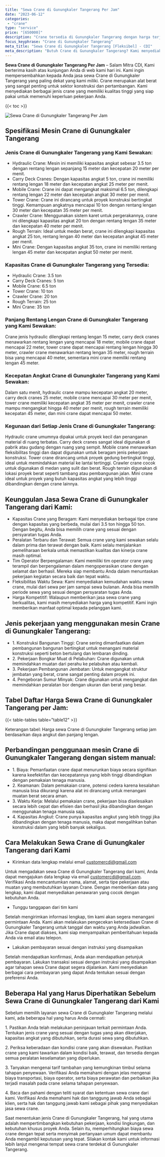 ```yaml
---
title: "Sewa Crane di Gunungkaler Tangerang Per Jam"
date: "2023-06-12"
categories:
 - "crane"
type: "service"
price: "[650000]"
description: "Crane tersedia di Gunungkaler Tangerang dengan harga terjangkau. Crane cocok untuk mendukung proyek sebagai alat bantu yang optimal. Hubungi kami untuk info lengkap."
focus_keyphrase: "Crane di Gunungkaler Tangerang"
meta_title: "Sewa Crane di Gunungkaler Tangerang [Fleksibel] - CDI"
meta_description: "Butuh Crane di Gunungkaler Tangerang? Kami menyediakan Crane berkualitas untuk pengangkatan berat. Dapatkan penawaran sekarang."
---
```


**Sewa Crane di Gunungkaler Tangerang Per Jam** – Salam Mitra CDI, Kami berterima kasih atas kunjungan Anda di web kami hari ini. Kami ingin mempersembahkan kepada Anda jasa sewa Crane di Gunungkaler Tangerang yang paling dekat yang kami miliki. Crane merupakan alat berat yang sangat penting untuk sektor konstruksi dan pertambangan. Kami menyediakan berbagai jenis crane yang memiliki kualitas tinggi yang siap pakai untuk memenuhi keperluan pekerjaan Anda.

{{< toc >}}

![Sewa Crane di Gunungkaler Tangerang Per Jam](/images/crane/crane-22.jpg)

## Spesifikasi Mesin Crane di Gunungkaler Tangerang

### Jenis Crane di Gunungkaler Tangerang yang Kami Sewakan:

*   Hydraulic Crane: Mesin ini memiliki kapasitas angkat sebesar 3.5 ton dengan rentang lengan sepanjang 15 meter dan kecepatan 20 meter per menit.
*   Carry Deck Cranes: Dengan kapasitas angkat 5 ton, crane ini memiliki rentang lengan 18 meter dan kecepatan angkat 25 meter per menit.
*   Mobile Crane: Crane ini dapat mengangkat maksimal 6.5 ton, dilengkapi rentang lengan 22 meter dan kecepatan angkat 30 meter per menit.
*   Tower Crane: Crane ini dirancang untuk proyek konstruksi bertingkat tinggi. Kemampuan angkatnya mencapai 10 ton dengan rentang lengan 30 meter dan kecepatan 35 meter per menit.
*   Crawler Crane: Menggunakan sistem karet untuk pergerakannya, crane ini dilengkapi kapasitas angkat 20 ton dengan rentang lengan 35 meter dan kecepatan 40 meter per menit.
*   Rough Terrain: Ideal untuk medan berat, crane ini dilengkapi kapasitas angkat 25 ton, rentang lengan 40 meter dan kecepatan angkat 45 meter per menit.
*   Mini Crane: Dengan kapasitas angkat 35 ton, crane ini memiliki rentang lengan 45 meter dan kecepatan angkat 50 meter per menit.

### Kapasitas Crane di Gunungkaler Tangerang yang Tersedia:

*   Hydraulic Crane: 3.5 ton
*   Carry Deck Cranes: 5 ton
*   Mobile Crane: 6.5 ton
*   Tower Crane: 10 ton
*   Crawler Crane: 20 ton
*   Rough Terrain: 25 ton
*   Mini Crane: 35 ton

### Panjang Rentang Lengan Crane di Gunungkaler Tangerang yang Kami Sewakan:

Crane jenis hydraulic dilengkapi rentang lengan 15 meter, carry deck cranes menawarkan rentang lengan yang mencapai 18 meter, mobile crane dapat mencapai 22 meter, tower crane dapat mencapai rentang lengan hingga 30 meter, crawler crane menawarkan rentang lengan 35 meter, rough terrain bisa yang mencapai 40 meter, sementara mini crane memiliki rentang lengan 45 meter.

### Kecepatan Angkat Crane di Gunungkaler Tangerang yang Kami Sewakan:

Dalam satu menit, hydraulic crane mampu kecepatan angkat 20 meter, carry deck cranes 25 meter, mobile crane mencapai 30 meter per menit, tower crane memiliki kecepatan angkat 35 meter per menit, crawler crane mampu mengangkat hingga 40 meter per menit, rough terrain memiliki kecepatan 45 meter, dan mini crane dapat mencapai 50 meter.

### Kegunaan dari Setiap Jenis Crane di Gunungkaler Tangerang:

Hydraulic crane umumnya dipakai untuk proyek kecil dan penanganan material di ruang terbatas. Carry deck cranes sangat ideal digunakan di pabrik atau gudang dengan ruang yang sempit. Mobile crane menawarkan fleksibilitas tinggi dan dapat digunakan untuk beragam jenis pekerjaan konstruksi. Tower crane dirancang untuk proyek gedung bertingkat tinggi, ideal untuk memindahkan material ke lantai tertinggi. Crawler crane cocok untuk digunakan di medan yang sulit dan berat. Rough terrain digunakan di lokasi proyek berat seperti tambang atau pembangunan jalan. Mini crane ideal untuk proyek yang butuh kapasitas angkat yang lebih tinggi dibandingkan dengan crane lainnya.

## Keunggulan Jasa Sewa Crane di Gunungkaler Tangerang dari Kami:

*   Kapasitas Crane yang Beragam: Kami menyediakan berbagai tipe crane dengan kapasitas yang berbeda, mulai dari 3.5 ton hingga 50 ton. Dengan begitu, Anda bisa memilih crane yang sesuai dengan persyaratan tugas Anda.
*   Peralatan Terbaru dan Terawat: Semua crane yang kami sewakan selalu dalam prima dan terawat dengan baik. Kami selalu menjalankan pemeliharaan berkala untuk memastikan kualitas dan kinerja crane masih optimal.
*   Tim Operator Berpengalaman: Kami memiliki tim operator crane yang terampil dan berpengalaman dalam mengoperasikan crane dengan selamat dan berhasil. Mereka siap membantu Anda dalam menuntaskan pekerjaan kegiatan secara baik dan tepat waktu.
*   Fleksibilitas Waktu Sewa: Kami menyediakan kemudahan waktu sewa crane, mulai dari sewa per jam sampai sewa bulanan. Anda bisa memilih periode sewa yang sesuai dengan persyaratan tugas Anda.
*   Harga Kompetitif: Walaupun memberikan jasa sewa crane yang berkualitas, kami masih menyediakan harga yang kompetitif. Kami ingin memberikan manfaat optimal kepada pelanggan kami.

## Jenis pekerjaan yang menggunakan mesin Crane di Gunungkaler Tangerang:

*   1\. Konstruksi Bangunan Tinggi: Crane sering dimanfaatkan dalam pembangunan bangunan bertingkat untuk menangani material konstruksi seperti beton bertulang dan lembaran dinding.
*   2\. Pekerjaan Bongkar Muat di Pelabuhan: Crane digunakan untuk memindahkan muatan dari perahu ke pelabuhan atau kembali.
*   3\. Pekerjaan Pembangunan Jembatan: Untuk mengangkat struktur jembatan yang berat, crane sangat penting dalam proyek ini.
*   4\. Pengeboran Sumur Minyak: Crane digunakan untuk mengangkat dan memindahkan peralatan bor dengan ukuran dan berat yang besar.

## Tabel Daftar Harga Sewa Crane di Gunungkaler Tangerang per Jam:

{{< table-tables table="table12" >}}

Keterangan tabel: Harga sewa Crane di Gunungkaler Tangerang setiap jam berdasarkan daya angkut dan panjang lengan.

## Perbandingan penggunaan mesin Crane di Gunungkaler Tangerang dengan sistem manual:

*   1\. Biaya: Pemanfaatan crane dapat menurunkan biaya secara signifikan karena keefektifan dan kecepatannya yang lebih tinggi dibandingkan dengan pemakaian tenaga manusia.
*   2\. Keamanan: Dalam pemakaian crane, potensi cedera karena kesalahan manusia bisa dikurangi karena alat ini dirancang untuk menangani muatan berat secara aman.
*   3\. Waktu Kerja: Melalui pemakaian crane, pekerjaan bisa diselesaikan secara lebih cepat dan efisien dan berhasil jika dibandingkan dengan menggunakan tenaga manusia saja.
*   4\. Kapasitas Angkut: Crane punya kapasitas angkut yang lebih tinggi jika dibandingkan dengan tenaga manusia, maka dapat mengalihkan bahan konstruksi dalam yang lebih banyak sekaligus.

## Cara Melakukan Sewa Crane di Gunungkaler Tangerang dari Kami

*   Kirimkan data lengkap melalui email customercdi@gmail.com

Untuk mengadakan sewa Crane di Gunungkaler Tangerang dari kami, Anda dapat mengajukan data lengkap via email customercdi@gmail.com. Verifikasi Anda mencantumkan nama, alamat, serta tipe pekerjaan atau muatan yang membutuhkan layanan Crane. Dengan memberikan data yang lengkap, kami dapat menyediakan penawaran yang cocok dengan kebutuhan Anda.
*   Tunggu tanggapan dari tim kami

Setelah mengirimkan informasi lengkap, tim kami akan segera menangani permintaan Anda. Kami akan melakukan pengecekan ketersediaan Crane di Gunungkaler Tangerang untuk tanggal dan waktu yang Anda jadwalkan. Jika Crane dapat diakses, kami siap menyampaikan pemberitahuan kepada Anda via email atau telepon.
*   Lakukan pembayaran sesuai dengan instruksi yang disampaikan

Setelah mendapatkan konfirmasi, Anda akan mendapatkan petunjuk pembayaran. Lakukan transaksi sesuai dengan instruksi yang disampaikan agar tahapan sewa Crane dapat segera dijalankan. Kami menyediakan berbagai cara pembayaran yang dapat Anda tentukan sesuai dengan preferensi Anda.

## Beberapa Hal yang Harus Diperhatikan Sebelum Sewa Crane di Gunungkaler Tangerang dari Kami

Sebelum memilih layanan sewa Crane di Gunungkaler Tangerang melalui kami, ada beberapa hal yang harus Anda cermati:

1\.  Pastikan Anda telah melakukan peninjauan terkait permintaan Anda. Tentukan jenis crane yang sesuai dengan tugas yang akan dikerjakan, kapasitas angkat yang dibutuhkan, serta durasi sewa yang dibutuhkan.

2\.  Periksa keberadaan dan kondisi crane yang akan disewakan. Pastikan crane yang kami tawarkan dalam kondisi baik, terawat, dan tersedia dengan semua peralatan keselamatan yang diperlukan.

3\.  Tanyakan mengenai tarif tambahan yang kemungkinan timbul selama tahapan penyewaan. Verifikasi Anda memahami dengan jelas mengenai biaya transportasi, biaya operator, serta biaya perawatan dan perbaikan jika terjadi masalah pada crane selama tahapan penyewaan.

4\.  Baca dan pahami dengan teliti syarat dan ketentuan sewa crane dari kami. Verifikasi Anda memahami hak dan tanggung jawab Anda sebagai klien, serta hak dan tanggung jawab kami sebagai pihak yang menyediakan jasa sewa crane.

Saat menentukan jenis Crane di Gunungkaler Tangerang, hal yang utama adalah mempertimbangkan kebutuhan pekerjaan, kondisi lingkungan, dan kebutuhan khusus proyek Anda. Selain itu, memperhitungkan biaya sewa crane dengan tepat serta menyimak pertanyaan umum dapat membantu Anda mengambil keputusan yang tepat. Silakan kontak kami untuk informasi lebih lanjut mengenai tempat sewa crane terdekat di Gunungkaler Tangerang.